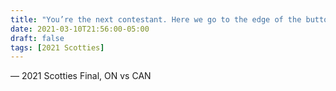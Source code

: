 ```yaml
---
title: "You’re the next contestant. Here we go to the edge of the button!"
date: 2021-03-10T21:56:00-05:00
draft: false
tags: [2021 Scotties]
---
```

— 2021 Scotties Final, ON vs CAN
<!--more--> 

